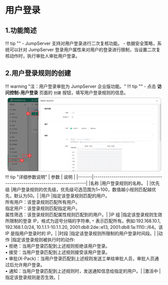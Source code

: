 # 用户登录
## 1.功能简述
!!! tip ""
    - JumpServer 支持对用户登录进行二次复核功能。
    - 依据安全策略，系统可以针对 JumpServer 登录用户属性来对用户的登录进行限制，当设置二次复核动作时，执行审批人审批用户登录。

## 2.用户登录规则的创建
!!! warning "注：用户登录审批为 JumpServer 企业版功能。"
!!! tip ""
    - 点击 **访问控制-用户登录** 页面的 ``创建`` 按钮，填写用户登录规则的信息。
![user_login_01](../../../../img/v4_user_login_01.png)
!!! tip "详细参数说明"
| 参数  | 说明                                                                     |
|-------|--------------------------------------------------------------------------|
|名称	|用户登录规则的名称。                                                        |
|优先级	|用户登录规则的优先级，优先级可选范围为1~100，数值越小规则匹配越优先，默认为50。|
|用户   |指定该登录规则匹配的用户。<br>所有用户：该登录规则匹配所有用户。<br>指定用户：该登录规则匹配指定用户。<br>属性筛选：该登录规则匹配属性规则匹配到的用户。|
|IP 组 |指定该登录规则生效所限制的登录 IP，格式为逗号分隔的字符串, `*` 表示匹配所有。例如:192.168.10.1, 192.168.1.0/24, 10.1.1.1-10.1.1.20, 2001:db8:2de::e13, 2001:db8:1a:1110::/64。该 IP 是指用户登录时的 IP。|
|时段  |指定该登录规则所限制的用户登录时间段。|
|动作  |指定该登录规则被执行时的动作: <br>• 拒绝：当用户登录匹配到上述规则拒绝该用户登录。<br>• 接受：当用户登录匹配到上述规则接受该用户登录。<br>• 审批(X-Pack)：当用户登录匹配到上述规则发送工单给审批人员，审批人员通过后允许用户登录。<br>• 通知：当用户登录匹配到上述规则时，发送通知信息给指定的用户。|
|激活中 |指定该登录规则是否生效。|
